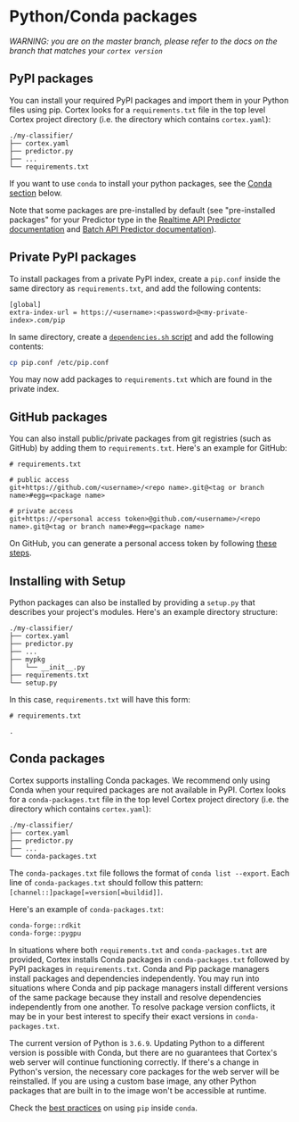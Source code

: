 # Python/Conda packages

_WARNING: you are on the master branch, please refer to the docs on the branch that matches your `cortex version`_

## PyPI packages

You can install your required PyPI packages and import them in your Python files using pip. Cortex looks for a `requirements.txt` file in the top level Cortex project directory (i.e. the directory which contains `cortex.yaml`):

```text
./my-classifier/
├── cortex.yaml
├── predictor.py
├── ...
└── requirements.txt
```

If you want to use `conda` to install your python packages, see the [Conda section](#conda-packages) below.

Note that some packages are pre-installed by default (see "pre-installed packages" for your Predictor type in the [Realtime API Predictor documentation](realtime-api/predictors.md) and [Batch API Predictor documentation](batch-api/predictors.md)).

## Private PyPI packages

To install packages from a private PyPI index, create a `pip.conf` inside the same directory as `requirements.txt`, and add the following contents:

```text
[global]
extra-index-url = https://<username>:<password>@<my-private-index>.com/pip
```

In same directory, create a [`dependencies.sh` script](system-packages.md#bash-script) and add the following contents:

```bash
cp pip.conf /etc/pip.conf
```

You may now add packages to `requirements.txt` which are found in the private index.

## GitHub packages

You can also install public/private packages from git registries (such as GitHub) by adding them to `requirements.txt`. Here's an example for GitHub:

```text
# requirements.txt

# public access
git+https://github.com/<username>/<repo name>.git@<tag or branch name>#egg=<package name>

# private access
git+https://<personal access token>@github.com/<username>/<repo name>.git@<tag or branch name>#egg=<package name>
```

On GitHub, you can generate a personal access token by following [these steps](https://help.github.com/en/github/authenticating-to-github/creating-a-personal-access-token-for-the-command-line).

## Installing with Setup

Python packages can also be installed by providing a `setup.py` that describes your project's modules. Here's an example directory structure:

```text
./my-classifier/
├── cortex.yaml
├── predictor.py
├── ...
├── mypkg
│   └── __init__.py
├── requirements.txt
└── setup.py
```

In this case, `requirements.txt` will have this form:
```text
# requirements.txt

.
```

## Conda packages

Cortex supports installing Conda packages. We recommend only using Conda when your required packages are not available in PyPI. Cortex looks for a `conda-packages.txt` file in the top level Cortex project directory (i.e. the directory which contains `cortex.yaml`):

```text
./my-classifier/
├── cortex.yaml
├── predictor.py
├── ...
└── conda-packages.txt
```

The `conda-packages.txt` file follows the format of `conda list --export`. Each line of `conda-packages.txt` should follow this pattern: `[channel::]package[=version[=buildid]]`.

Here's an example of `conda-packages.txt`:
```text
conda-forge::rdkit
conda-forge::pygpu
```

In situations where both `requirements.txt` and `conda-packages.txt` are provided, Cortex installs Conda packages in `conda-packages.txt` followed by PyPI packages in `requirements.txt`. Conda and Pip package managers install packages and dependencies independently. You may run into situations where Conda and pip package managers install different versions of the same package because they install and resolve dependencies independently from one another. To resolve package version conflicts, it may be in your best interest to specify their exact versions in `conda-packages.txt`.

The current version of Python is `3.6.9`. Updating Python to a different version is possible with Conda, but there are no guarantees that Cortex's web server will continue functioning correctly. If there's a change in Python's version, the necessary core packages for the web server will be reinstalled. If you are using a custom base image, any other Python packages that are built in to the image won't be accessible at runtime.

Check the [best practices](https://www.anaconda.com/using-pip-in-a-conda-environment/) on using `pip` inside `conda`.
